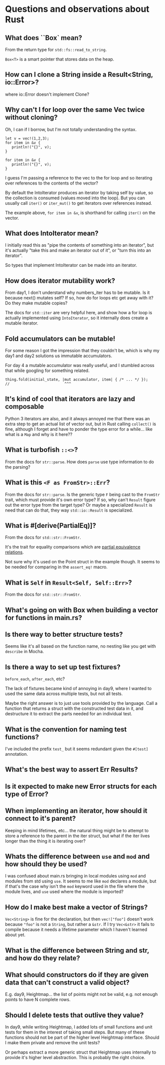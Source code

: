 # Questions and observations about Rust

## What does ``Box<dyn Error>` mean?
From the return type for `std::fs::read_to_string`.

`Box<T>` is a smart pointer that stores data on the heap.

## How can I clone a String inside a Result<String, io::Error>?
where io::Error doesn't implement Clone?

## Why can't I for loop over the same Vec twice without cloning?
Oh, I can if I borrow, but I'm not totally understanding the syntax.

```
let v = vec!(1,2,3);
for item in &v {
   println!("{}", v);
}

for item in &v {
   println!("{}", v);
}
```

I guess I'm passing a reference to the vec to the for loop and so iterating over references to the contents of the vector?

By default the IntoIterator produces an iterator by taking self by value, so the collection is consumed (values moved into the loop). But you can usually call `iter()` or `iter_mut()` to get iterators over references instead.

The example above, `for item in &v`, is shorthand for calling `iter()` on the vector. 

## What does IntoIterator mean? 
I initially read this as "pipe the contents of something into an iterator", but it's actually "take this and make an iterator out of it", or "turn this into an iterator". 

So types that implement IntoIterator can be made into an iterator.

## How does iterator mutability work?
From day1, I don't understand why numbers_iter has to be mutable. Is it because next() mutates self? If so, how do for loops etc get away with it? Do they make mutable copies?

The docs for `std::iter` are very helpful here, and show how a for loop is actually implemented using `IntoIterator`, so it internally does create a mutable iterator.

## Fold accumulators can be mutable!
For some reason I got the impression that they couldn't be, which is why my day1 and day2 solutions us immutable accumulators. 

For day 4 a mutable accumulator was really useful, and I stumbled across that while googling for something related. 

```
thing.fold(initial_state, |mut accumulator, item| { /* ... */ });
//                         ^^^
```

## It's kind of cool that iterators are lazy and composable
Python 3 iterators are also, and it always annoyed me that there was an extra step to get an actual list of vector out, but in Rust calling `collect()` is fine, although I forget and have to ponder the type error for a while... like what is a `Map` and why is it here??

## What is turbofish `::<>`?
From the docs for `str::parse`. How does `parse` use type information to do the parsing?

## What is this `<F as FromStr>::Err`?
From the docs for `str::parse`. Is the generic type `F` being cast to the `FromStr` trait, which must provide it's own error type? If so, why can't `Result` figure out the error type from the target type? Or maybe a specialized `Result` is need that can do that, they way `std::io::Result` is specialized.

## What is #[derive(PartialEq)]?
From the docs for `std::str::FromStr`. 

It's the trait for equality comparisons which are [partial equivalence relations](https://en.wikipedia.org/wiki/Partial_equivalence_relation).

Not sure why it's used on the Point struct in the example though. It seems to be needed for comparing in the `assert_eq!` macro.

## What is `Self` in `Result<Self, Self::Err>`?
From the docs for `std::str::FromStr`.

## What's going on with Box when building a vector for functions in main.rs?

## Is there way to better structure tests?
Seems like it's all based on the function name, no nesting like you get with `describe` in Mocha.

## Is there a way to set up test fixtures?
`before_each`, `after_each`, etc?

The lack of fixtures became kind of annoying in day9, where I wanted to used the same data across multiple tests, but not all tests.

Maybe the right answer is to just use tools provided by the language. Call a function that returns a struct with the constructed test data in it, and destructure it to extract the parts needed for an individual test. 

## What is the convention for naming test functions? 
I've included the prefix `test_` but it seems redundant given the `#[test]` annotation.

## What's the best way to assert Err Results?

## Is it expected to make new Error structs for each type of Error?

## When implementing an iterator, how should it connect to it's parent?
Keeping in mind lifetimes, etc... the natural thing might be to attempt to store a reference to the parent in the iter struct, but what if the iter lives longer than the thing it is iterating over?

## Whats the difference between `use` and `mod` and how should they be used?
I was confused about main.rs bringing in local modules using `mod` and modules from std using `use`. It seems
to me like `mod` declares a module, but if that's the case why isn't the `mod` keyword used in the file where 
the module lives, and `use` used where the module is imported?

## How do I make best make a vector of Strings?
`Vec<String>` is fine for the declaration, but then `vec!["foo"]` doesn't work because `"foo"` is not a `String`, but rather a `&str`. If I try `Vec<&str>` it fails to compile because it needs a lifetime parameter which I haven't learned about yet. 

## What is the difference between String and str, and how do they relate?

## What should constructors do if they are given data that can't construct a valid object?
E.g. day9, Heightmap... the list of points might not be valid, e.g. not enough points to have N complete rows.

## Should I delete tests that outlive they value?
In day9, while writing Heightmap, I added lots of small functions and unit tests for them in the interest of taking small steps. But many of these functions should not be part of the higher level Heightmap interface. Should I make them private and remove the unit tests?

Or perhaps extract a more generic struct that Heightmap uses internally to provide it's higher level abstraction. This is probably the right choice.
